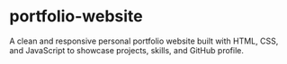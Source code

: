 # portfolio-website
A clean and responsive personal portfolio website built with HTML, CSS, and JavaScript to showcase projects, skills, and GitHub profile.
